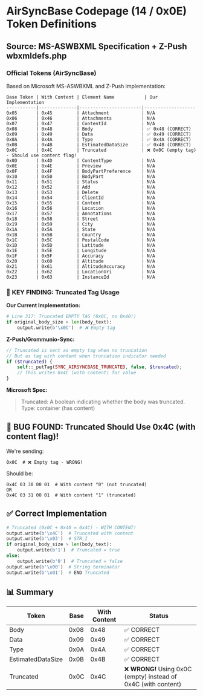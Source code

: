 # AirSyncBase Codepage (14 / 0x0E) Token Definitions

## Source: MS-ASWBXML Specification + Z-Push wbxmldefs.php

### Official Tokens (AirSyncBase)

Based on Microsoft MS-ASWBXML and Z-Push implementation:

```
Base Token | With Content | Element Name           | Our Implementation
-----------|--------------|-----------------------|-------------------
0x05       | 0x45         | Attachment            | N/A
0x06       | 0x46         | Attachments           | N/A
0x07       | 0x47         | ContentId             | N/A
0x08       | 0x48         | Body                  | ✅ 0x48 (CORRECT)
0x09       | 0x49         | Data                  | ✅ 0x49 (CORRECT)
0x0A       | 0x4A         | Type                  | ✅ 0x4A (CORRECT)
0x0B       | 0x4B         | EstimatedDataSize     | ✅ 0x4B (CORRECT)
0x0C       | 0x4C         | Truncated             | ❌ 0x0C (empty tag) - Should use content flag!
0x0D       | 0x4D         | ContentType           | N/A
0x0E       | 0x4E         | Preview               | N/A
0x0F       | 0x4F         | BodyPartPreference    | N/A
0x10       | 0x50         | BodyPart              | N/A
0x11       | 0x51         | Status                | N/A
0x12       | 0x52         | Add                   | N/A
0x13       | 0x53         | Delete                | N/A
0x14       | 0x54         | ClientId              | N/A
0x15       | 0x55         | Content               | N/A
0x16       | 0x56         | Location              | N/A
0x17       | 0x57         | Annotations           | N/A
0x18       | 0x58         | Street                | N/A
0x19       | 0x59         | City                  | N/A
0x1A       | 0x5A         | State                 | N/A
0x1B       | 0x5B         | Country               | N/A
0x1C       | 0x5C         | PostalCode            | N/A
0x1D       | 0x5D         | Latitude              | N/A
0x1E       | 0x5E         | Longitude             | N/A
0x1F       | 0x5F         | Accuracy              | N/A
0x20       | 0x60         | Altitude              | N/A
0x21       | 0x61         | AltitudeAccuracy      | N/A
0x22       | 0x62         | LocationUri           | N/A
0x23       | 0x63         | InstanceId            | N/A
```

### 🎯 **KEY FINDING: Truncated Tag Usage**

**Our Current Implementation:**
```python
# Line 317: Truncated EMPTY TAG (0x0C, no 0x40!)
if original_body_size > len(body_text):
    output.write(b'\x0C')  # ❌ Empty tag
```

**Z-Push/Grommunio-Sync:**
```php
// Truncated is sent as empty tag when no truncation
// But as tag with content when truncation indicator needed
if ($truncated) {
    self::_putTag(SYNC_AIRSYNCBASE_TRUNCATED, false, $truncated);
    // This writes 0x4C (with content) for value
}
```

**Microsoft Spec:**
> Truncated: A boolean indicating whether the body was truncated.
> Type: container (has content)

## 🐛 **BUG FOUND: Truncated Should Use 0x4C (with content flag)!**

We're sending:
```
0x0C  # ❌ Empty tag - WRONG!
```

Should be:
```
0x4C 03 30 00 01  # With content "0" (not truncated)
OR
0x4C 03 31 00 01  # With content "1" (truncated)
```

## ✅ **Correct Implementation**

```python
# Truncated (0x0C + 0x40 = 0x4C) - WITH CONTENT!
output.write(b'\x4C')  # Truncated with content
output.write(b'\x03')  # STR_I
if original_body_size > len(body_text):
    output.write(b'1')  # Truncated = true
else:
    output.write(b'0')  # Truncated = false
output.write(b'\x00')  # String terminator
output.write(b'\x01')  # END Truncated
```

## 📊 **Summary**

| Token             | Base | With Content | Status |
|-------------------|------|--------------|--------|
| Body              | 0x08 | 0x48         | ✅ CORRECT |
| Data              | 0x09 | 0x49         | ✅ CORRECT |
| Type              | 0x0A | 0x4A         | ✅ CORRECT |
| EstimatedDataSize | 0x0B | 0x4B         | ✅ CORRECT |
| Truncated         | 0x0C | 0x4C         | ❌ **WRONG!** Using 0x0C (empty) instead of 0x4C (with content) |

